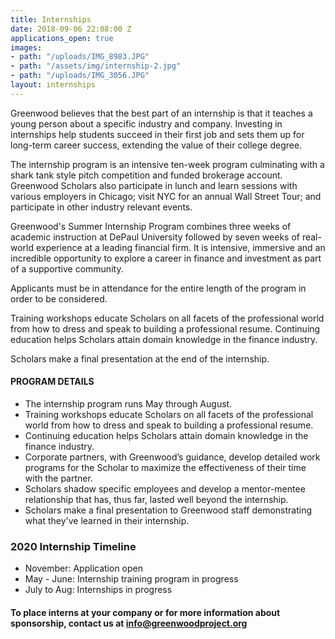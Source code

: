 ```yaml
---
title: Internships
date: 2018-09-06 22:08:00 Z
applications_open: true
images:
- path: "/uploads/IMG_8983.JPG"
- path: "/assets/img/internship-2.jpg"
- path: "/uploads/IMG_3056.JPG"
layout: internships
---
```


Greenwood believes that the best part of an internship is that it teaches a young person about a specific industry and company. Investing in internships help students succeed in their first job and sets them up for long-term career success, extending the value of their college degree.

The internship program is an intensive ten-week program culminating with a shark tank style pitch competition and funded brokerage account. Greenwood Scholars also participate in lunch and learn sessions with various employers in Chicago; visit NYC for an annual Wall Street Tour; and participate in other industry relevant events.

Greenwood's Summer Internship Program combines three weeks of academic instruction at DePaul University followed by seven weeks of real-world experience at a leading financial firm.  It is intensive, immersive and an incredible opportunity to explore a career in finance and investment as part of a supportive community.

Applicants must be in attendance for the entire length of the program in order to be considered.

Training workshops educate Scholars on all facets of the professional world from how to dress and speak to building a professional resume. Continuing education helps Scholars attain domain knowledge in the finance industry.

Scholars make a final presentation at the end of the internship.

#### PROGRAM DETAILS
 
*   The internship program runs May through August.
*   Training workshops educate Scholars on all facets of the professional world from how to dress and speak to building a professional resume.
*   Continuing education helps Scholars attain domain knowledge in the finance industry.
*   Corporate partners, with Greenwood’s guidance, develop detailed work programs for the Scholar to maximize the effectiveness of their time with the partner.
*   Scholars shadow specific employees and develop a mentor-mentee relationship that has, thus far, lasted well beyond the internship.
*   Scholars make a final presentation to Greenwood staff demonstrating what they've learned in their internship.

### 2020 Internship Timeline 
* November: Application open
* May - June: Internship training program in progress
* July to Aug: Internships in progress 

#### To place interns at your company or for more information about sponsorship, contact us at info@greenwoodproject.org
